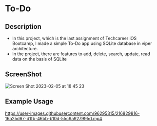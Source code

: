# To-Do

## Description
 - In this project, which is the last assignment of Techcareer iOS Bootcamp, I made a simple To-Do app using SQLite database in viper architecture. 
 - In the project, there are features to add, delete, search, update, read data on the basis of SQLite

## ScreenShot
![Screen Shot 2023-02-05 at 18 45 23](https://user-images.githubusercontent.com/96295315/216829761-1f486af2-d39d-4940-95f3-eb1f439f5368.png)


## Example Usage
https://user-images.githubusercontent.com/96295315/216829816-16a25d67-d1fb-46bb-b10d-55c9a927995d.mp4

